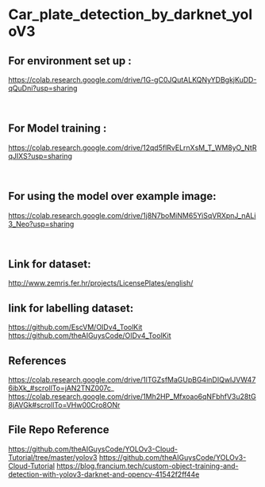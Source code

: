 # Car_plate_detection_by_darknet_yoloV3


## For environment set up :
https://colab.research.google.com/drive/1G-gC0JQutALKQNyYDBgkjKuDD-qQuDni?usp=sharing

</br>

## For Model training :
https://colab.research.google.com/drive/12qd5flRvELrnXsM_T_WM8yO_NtRqJIXS?usp=sharing

</br>

## For using the model over example image:
https://colab.research.google.com/drive/1j8N7boMiNM65YiSqVRXpnJ_nALi3_Neo?usp=sharing

</br>

## Link for dataset:
http://www.zemris.fer.hr/projects/LicensePlates/english/

## link for labelling dataset:
https://github.com/EscVM/OIDv4_ToolKit
https://github.com/theAIGuysCode/OIDv4_ToolKit

## References
https://colab.research.google.com/drive/1lTGZsfMaGUpBG4inDIQwIJVW476ibXk_#scrollTo=jAN2TNZ007c_
https://colab.research.google.com/drive/1Mh2HP_Mfxoao6qNFbhfV3u28tG8jAVGk#scrollTo=VHw00Cro8ONr

## File Repo Reference
https://github.com/theAIGuysCode/YOLOv3-Cloud-Tutorial/tree/master/yolov3
https://github.com/theAIGuysCode/YOLOv3-Cloud-Tutorial
https://blog.francium.tech/custom-object-training-and-detection-with-yolov3-darknet-and-opencv-41542f2ff44e
